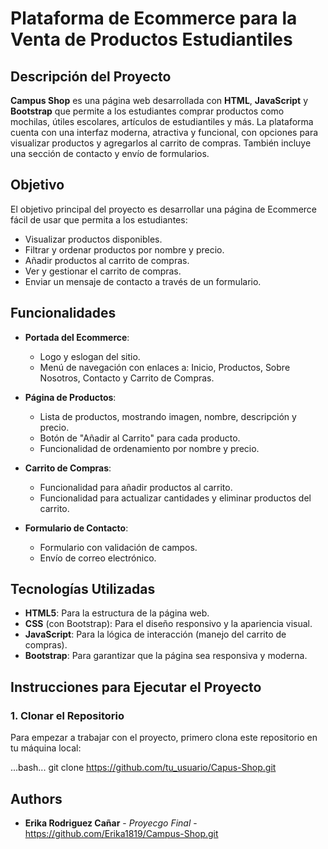 # Plataforma de Ecommerce para la Venta de Productos Estudiantiles

## Descripción del Proyecto

**Campus Shop** es una página web desarrollada con **HTML**, **JavaScript** y **Bootstrap** que permite a los estudiantes comprar productos como mochilas, útiles escolares, artículos de estudiantiles y más. La plataforma cuenta con una interfaz moderna, atractiva y funcional, con opciones para visualizar productos y agregarlos al carrito de compras. También incluye una sección de contacto y envío de formularios.

## Objetivo

El objetivo principal del proyecto es desarrollar una página de Ecommerce fácil de usar que permita a los estudiantes:

- Visualizar productos disponibles.
- Filtrar y ordenar productos por nombre y precio.
- Añadir productos al carrito de compras.
- Ver y gestionar el carrito de compras.
- Enviar un mensaje de contacto a través de un formulario.

## Funcionalidades

- **Portada del Ecommerce**: 
  - Logo y eslogan del sitio.
  - Menú de navegación con enlaces a: Inicio, Productos, Sobre Nosotros, Contacto y Carrito de Compras.
  
- **Página de Productos**: 
  - Lista de productos, mostrando imagen, nombre, descripción y precio.
  - Botón de "Añadir al Carrito" para cada producto.
  - Funcionalidad de ordenamiento por nombre y precio.

- **Carrito de Compras**: 
  - Funcionalidad para añadir productos al carrito.
  - Funcionalidad para actualizar cantidades y eliminar productos del carrito.

- **Formulario de Contacto**: 
  - Formulario con validación de campos.
  - Envío de correo electrónico.

## Tecnologías Utilizadas

- **HTML5**: Para la estructura de la página web.
- **CSS** (con Bootstrap): Para el diseño responsivo y la apariencia visual.
- **JavaScript**: Para la lógica de interacción (manejo del carrito de compras).
- **Bootstrap**: Para garantizar que la página sea responsiva y moderna.
  
## Instrucciones para Ejecutar el Proyecto

### 1. Clonar el Repositorio

Para empezar a trabajar con el proyecto, primero clona este repositorio en tu máquina local:

...bash...
git clone https://github.com/tu_usuario/Capus-Shop.git

## Authors

* **Erika Rodriguez Cañar** - *Proyecgo Final* - https://github.com/Erika1819/Campus-Shop.git
